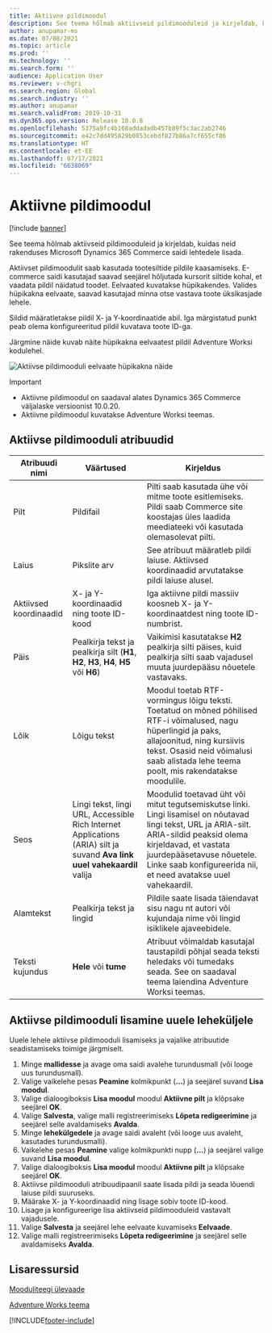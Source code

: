 ```yaml
---
title: Aktiivne pildimoodul
description: See teema hõlmab aktiivseid pildimooduleid ja kirjeldab, kuidas neid rakenduses Microsoft Dynamics 365 Commerce saidi lehtedele lisada.
author: anupamar-ms
ms.date: 07/08/2021
ms.topic: article
ms.prod: ''
ms.technology: ''
ms.search.form: ''
audience: Application User
ms.reviewer: v-chgri
ms.search.region: Global
ms.search.industry: ''
ms.author: anupamar
ms.search.validFrom: 2019-10-31
ms.dyn365.ops.version: Release 10.0.8
ms.openlocfilehash: 5375a9fc4b168addadadb457b89f5c3ac2ab2746
ms.sourcegitcommit: e42c7dd495829b0853cebdf827b86a7cf655cf86
ms.translationtype: HT
ms.contentlocale: et-EE
ms.lasthandoff: 07/17/2021
ms.locfileid: "6638069"
---
```

# <a name="active-image-module"></a>Aktiivne pildimoodul

[!include [banner](includes/banner.md)]

See teema hõlmab aktiivseid pildimooduleid ja kirjeldab, kuidas neid rakenduses Microsoft Dynamics 365 Commerce saidi lehtedele lisada.

Aktiivset pildimoodulit saab kasutada tootesiltide pildile kaasamiseks. E-commerce saidi kasutajad saavad seejärel hõljutada kursorit siltide kohal, et vaadata pildil näidatud toodet. Eelvaated kuvatakse hüpikakendes. Valides hüpikakna eelvaate, saavad kasutajad minna otse vastava toote üksikasjade lehele.

Sildid määratletakse pildil X- ja Y-koordinaatide abil. Iga märgistatud punkt peab olema konfigureeritud pildil kuvatava toote ID-ga.

Järgmine näide kuvab näite hüpikakna eelvaatest pildil Adventure Worksi kodulehel.

![Aktiivse pildimooduli eelvaate hüpikakna näide](./media/Active_image.PNG)

> [!IMPORTANT]
> - Aktiivne pildimoodul on saadaval alates Dynamics 365 Commerce väljalaske versioonist 10.0.20.
> - Aktiivne pildimoodul kuvatakse Adventure Worksi teemas.

## <a name="active-image-module-properties"></a>Aktiivse pildimooduli atribuudid

| Atribuudi nimi      | Väärtused | Kirjeldus |
|--------------------|--------|-------------|
| Pilt              | Pildifail | Pilti saab kasutada ühe või mitme toote esitlemiseks. Pildi saab Commerce site koostajas üles laadida meediateeki või kasutada olemasolevat pilti. |
| Laius              | Pikslite arv | See atribuut määratleb pildi laiuse. Aktiivsed koordinaadid arvutatakse pildi laiuse alusel.|
| Aktiivsed koordinaadid | X- ja Y-koordinaadid ning toote ID-kood | Iga aktiivne pildi massiiv koosneb X- ja Y-koordinaatdest ning toote ID-numbrist.|
| Päis            | Pealkirja tekst ja pealkirja silt (**H1**, **H2**, **H3**, **H4**, **H5** või **H6**) | Vaikimisi kasutatakse **H2** pealkirja silti päises, kuid pealkirja silti saab vajadusel muuta juurdepääsu nõuetele vastavaks. |
| Lõik          | Lõigu tekst | Moodul toetab RTF-vormingus lõigu teksti. Toetatud on mõned põhilised RTF-i võimalused, nagu hüperlingid ja paks, allajoonitud, ning kursiivis tekst. Osasid neid võimalusi saab alistada lehe teema poolt, mis rakendatakse moodulile. |
| Seos               | Lingi tekst, lingi URL, Accessible Rich Internet Applications (ARIA) silt ja suvand **Ava link uuel vahekaardil** valija | Moodulid toetavad üht või mitut tegutsemiskutse linki. Lingi lisamisel on nõutavad lingi tekst, URL ja ARIA-silt. ARIA-sildid peaksid olema kirjeldavad, et vastata juurdepääsetavuse nõuetele. Linke saab konfigureerida nii, et need avatakse uuel vahekaardil. |
| Alamtekst           | Pealkirja tekst ja lingid | Pildile saate lisada täiendavat sisu nagu nt autori või kujundaja nime või lingid isiklikele ajaveebidele.|
| Teksti kujundus         | **Hele** või **tume** | Atribuut võimaldab kasutajal taustapildi põhjal seada teksti heledaks või tumedaks seada. See on saadaval teema laiendina Adventure Worksi teemas. |

## <a name="add-an-active-image-module-to-a-new-page"></a>Aktiivse pildimooduli lisamine uuele leheküljele

Uuele lehele aktiivse pildimooduli lisamiseks ja vajalike atribuutide seadistamiseks toimige järgmiselt.

1. Minge **mallidesse** ja avage oma saidi avalehe turundusmall (või looge uus turundusmall).
1. Valige vaikelehe pesas **Peamine** kolmikpunkt (**...**) ja seejärel suvand **Lisa moodul**.
1. Valige dialoogiboksis **Lisa moodul** moodul **Aktiivne pilt** ja klõpsake seejärel **OK**.
1. Valige **Salvesta**, valige malli registreerimiseks **Lõpeta redigeerimine** ja seejärel selle avaldamiseks **Avalda**.
1. Minge **lehekülgedele** ja avage saidi avaleht (või looge uus avaleht, kasutades turundusmalli).
1. Vaikelehe pesas **Peamine** valige kolmikpunkti nupp (**...**) ja seejärel valige suvand **Lisa moodul**.
1. Valige dialoogiboksis **Lisa moodul** moodul **Aktiivne pilt** ja klõpsake seejärel **OK**.
1. Aktiivse pildimooduli atribuudipaanil saate lisada pildi ja seada lõuendi laiuse pildi suuruseks.
1. Määrake X- ja Y-koordinaadid ning lisage sobiv toote ID-kood.
1. Lisage ja konfigureerige lisa aktiivseid pildimooduleid vastavalt vajadusele.
1. Valige **Salvesta** ja seejärel lehe eelvaate kuvamiseks **Eelvaade**.
1. Valige malli registreerimiseks **Lõpeta redigeerimine** ja seejärel selle avaldamiseks **Avalda**.

## <a name="additional-resources"></a>Lisaressursid

[Mooduliteegi ülevaade](starter-kit-overview.md)

[Adventure Works teema](adventure-works-theme.md)

[!INCLUDE[footer-include](../includes/footer-banner.md)]
